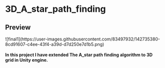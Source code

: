 # 3D_A_star_path_finding
 <h2>Preview</h2>
![final1](https://user-images.githubusercontent.com/83497932/142735380-8cd91607-c4ee-43f4-a39d-d7d250e7d1b5.png)
</br></br>
<b>In this project I have extended The A_star path finding algorithm to 3D grid in Unity engine.</b>
